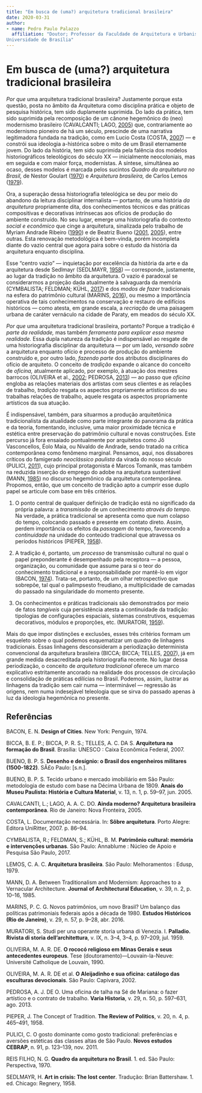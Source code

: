 ```yaml
---
title: "Em busca de (uma?) arquitetura tradicional brasileira"
date: 2020-03-31
author:
- name: Pedro Paulo Palazzo
  affiliation: "Doutor; Professor da Faculdade de Arquitetura e Urbanismo da
Universidade de Brasília"
---
```


# Em busca de (uma?) arquitetura tradicional brasileira

*Por que* uma arquitetura tradicional brasileira? Justamente porque esta
questão, posta no âmbito da Arquitetura como disciplina prática e objeto
de pesquisa histórica, tem sido duplamente suprimida. Do lado da
prática, tem sido suprimida pela recomposição de um cânone hegemônico
do (neo) modernismo brasileiro (CAVALCANTI; LAGO,
[2005](#ref-cavalcanti:2005ainda)) que, contrariamente ao modernismo
pioneiro de há um século, prescinde de uma narrativa legitimadora
fundada na tradição, como em Lucio Costa (COSTA,
[2007](#ref-costa:2007documentacao)) — e constrói sua ideologia
a-histórica sobre o mito de um Brasil eternamente jovem. Do lado da
história, tem sido suprimida pela falência dos modelos historiográficos
teleológicos do século XX — inicialmente neocoloniais, mas em seguida e
com maior força, modernistas. A síntese, simultânea ao ocaso, desses
modelos é marcada pelos sucintos *Quadro da arquitetura no Brasil,* de
Nestor Goulart ([1970](#ref-reisfilho:1970quadro)) e *Arquitetura
brasileira,* de Carlos Lemos ([1979](#ref-lemos:1979arquitetura)).

Ora, a superação dessa historiografia teleológica se deu por meio do
abandono da leitura disciplinar internalista — portanto, de uma história
*da arquitetura* propriamente dita, dos conhecimentos técnicos e das
práticas compositivas e decorativas intrínsecas aos ofícios de produção
do ambiente construído. No seu lugar, emerge uma historiografia do
contexto *social e econômico* que cinge a arquitetura, sinalizada pelo
trabalho de Myriam Andrade Ribeiro ([1990](#ref-oliveira:1990rococo)) e
de Beatriz Bueno ([2001](#ref-bueno:2001desenho),
[2005](#ref-bueno:2005tecido13)), entre outras. Esta renovação
metodológica é bem-vinda, porém incompleta diante do vazio central que
agora paira sobre o estudo da história da arquitetura enquanto
disciplina.

Esse “centro vazio” — inquietação por excelência da história da arte e
da arquitetura desde Sedlmayr (SEDLMAYR, [1958](#ref-sedlmayr:1958art))
— corresponde, justamente, ao lugar da tradição no âmbito da
arquitetura. O vazio é paradoxal se considerarmos a projeção dada
atualmente à salvaguarda da memória (CYMBALISTA; FELDMAN; KÜHL,
[2017](#ref-cymbalista:2017patrimonio)) e dos *modos de fazer*
tradicionais na esfera do patrimônio cultural (MARINS,
[2016](#ref-marins:2016novos29)), ou mesmo a importância operativa de
tais conhecimentos na conservação e restauro de edifícios históricos —
como atesta, em grande escala, a *recriação* de uma paisagem urbana de
caráter vernáculo na cidade de Paraty, em meados do século XX.

*Por que* uma arquitetura tradicional brasileira, portanto? Porque a
tradição é *parte da realidade,* mas também *ferramenta para explicar
essa mesma realidade.* Essa dupla natureza da tradição é indispensável
ao resgate de uma historiografia disciplinar da arquitetura — por um
lado, *versando sobre* a arquitetura enquanto ofício e processo de
produção do ambiente construído e, por outro lado, *fazendo parte* dos
atributos disciplinares do ofício de arquiteto. O conceito de *tradição*
expande o alcance do conceito de *oficina,* atualmente aplicado, por
exemplo, à atuação dos mestres barrocos (OLIVEIRA et al.,
[2002](#ref-oliveira:2002aleijadinho); PEDROSA,
[2013](#ref-pedrosa:2013oficina29)) — ao passo que *oficina* engloba as
relações materiais dos artistas com seus clientes e as relações de
trabalho, *tradição* resgata os aspectos propriamente artísticos do seu
trabalhas relações de trabalho, aquele resgata os aspectos propriamente
artísticos da sua atuação.

É indispensável, também, para situarmos a produção arquitetônica
tradicionalista da atualidade como parte integrante do panorama da
prática e da teoria, fomentando, inclusive, uma maior proximidade
técnica e estética entre preservação do patrimônio cultural e novas
construções. Este percurso já fora ensaiado pontualmente por arquitetos
como Jô Vasconcellos, Éolo Maia, ou Nivaldo de Andrade, sendo tratado na
crítica contemporânea como fenômeno marginal. Pensamos, aqui, nos
dissabores críticos do famigerado *neoclássico paulista* da virada do
nosso século (PULICI, [2011](#ref-pulici:2011gosto)), cujo principal
protagonista é Marcos Tomanik, mas também na reduzida inserção do
emprego do adobe na arquitetura sustentável (MANN,
[1985](#ref-mann:1985traditionalism39)) no discurso hegemônico da
arquitetura contemporânea. Propomos, então, que um conceito de tradição
apto a cumprir esse duplo papel se articule com base em três critérios.

1)  O ponto central de qualquer definição de tradição está no
    significado da própria palavra: a *transmissão* de um conhecimento
    *através do tempo.* Na verdade, a prática tradicional se apresenta
    como que num colapso do tempo, colocando passado e presente em
    contato direto. Assim, perdem importância os efeitos da *passagem*
    do tempo, favorecendo a *continuidade* na unidade do conteúdo
    tradicional que atravessa os períodos históricos (PIEPER,
    [1958](#ref-pieper:1958concept20)).

2)  A tradição é, portanto, um *processo* de transmissão cultural no
    qual o papel preponderante é desempenhado pela receptora — a pessoa,
    organização, ou comunidade que assume para si o teor do conhecimento
    tradicional e a responsabilidade por mantê-lo em vigor (BACON,
    [1974](#ref-bacon:1974design)). Trata-se, portanto, de um olhar
    retrospectivo que sobrepõe, tal qual o palimpsesto freudiano, a
    multiplicidade de camadas do passado na singularidade do momento
    presente.

3)  Os conhecimentos e práticas tradicionais são demonstrados por meio
    de fatos *tangíveis* cuja persistência atesta a continuidade da
    tradição: tipologias de configurações espaciais, sistemas
    construtivos, esquemas decorativos, módulos e proporções, etc.
    (MURATORI, [1959](#ref-muratori:1959studiIX)).

Mais do que impor distinções e exclusões, esses três critérios formam um
esqueleto sobre o qual podemos esquematizar um quadro de linhagens
tradicionais. Essas linhagens desconsideram a periodização determinista
convencional da arquitetura brasileira (BICCA; BICCA; TELLES,
[2007](#ref-bicca:2007arquitetura)), já em grande medida desacreditada
pela historiografia recente. No lugar dessa periodização, o conceito de
*arquitetura tradicional* oferece um marco explicativo estritamente
ancorado na realidade dos processos de circulação e consolidação de
práticas edilícias no Brasil. Podemos, assim, ilustrar as linhagens da
tradição sem cair numa — interminável — regressão às origens, nem numa
indesejável teleologia que se sirva do passado apenas à luz da ideologia
hegemônica no presente.

## Referências

<div id="refs" class="references">

<div id="ref-bacon:1974design">

BACON, E. N. **Design of Cities**. New York: Penguin, 1974. 

</div>

<div id="ref-bicca:2007arquitetura">

BICCA, B. E. P.; BICCA, P. R. S.; TELLES, A. C. DA S. **Arquitetura na
formação do Brasil**. Brasília: UNESCO : Caixa Econômica Federal, 2007. 

</div>

<div id="ref-bueno:2001desenho">

BUENO, B. P. S. **Desenho e desígnio: o Brasil dos engenheiros militares
(1500-1822)**. SÃ£o Paulo: \[s.n.\].

</div>

<div id="ref-bueno:2005tecido13">

BUENO, B. P. S. Tecido urbano e mercado imobiliário em São Paulo:
metodologia de estudo com base na Décima Urbana de 1809. **Anais do
Museu Paulista: História e Cultura Material**, v. 13, n. 1, p. 59–97,
jun. 2005. 

</div>

<div id="ref-cavalcanti:2005ainda">

CAVALCANTI, L.; LAGO, A. A. C. DO. **Ainda moderno? Arquitetura
brasileira contemporânea**. Rio de Janeiro: Nova Fronteira, 2005. 

</div>

<div id="ref-costa:2007documentacao">

COSTA, L. Documentação necessária. In: **Sôbre arquitetura**. Porto
Alegre: Editora UniRitter, 2007. p. 86–94. 

</div>

<div id="ref-cymbalista:2017patrimonio">

CYMBALISTA, R.; FELDMAN, S.; KÜHL, B. M. **Patrimônio cultural: memória
e intervenções urbanas**. São Paulo: Annablume : Núcleo de Apoio e
Pesquisa São Paulo, 2017. 

</div>

<div id="ref-lemos:1979arquitetura">

LEMOS, C. A. C. **Arquitetura brasileira**. São Paulo: Melhoramentos :
Edusp, 1979. 

</div>

<div id="ref-mann:1985traditionalism39">

MANN, D. A. Between Traditionalism and Modernism: Approaches to a
Vernacular Architecture. **Journal of Architectural Education**, v. 39,
n. 2, p. 10–16, 1985. 

</div>

<div id="ref-marins:2016novos29">

MARINS, P. C. G. Novos patrimônios, um novo Brasil? Um balanço das
políticas patrimoniais federais após a década de 1980. **Estudos
Históricos (Rio de Janeiro)**, v. 29, n. 57, p. 9–28, abr. 2016. 

</div>

<div id="ref-muratori:1959studiIX">

MURATORI, S. Studi per una operante storia urbana di Venezia. I.
**Palladio. Rivista di storia dell’architettura**, v. IX, n. 3–4, 3–4,
p. 97–209, jul. 1959. 

</div>

<div id="ref-oliveira:1990rococo">

OLIVEIRA, M. A. R. DE. **O rococó religioso em Minas Gerais e seus
antecedentes europeus**. Tese (doutoramento)—Louvain-la-Neuve:
Université Catholique de Louvain, 1990.

</div>

<div id="ref-oliveira:2002aleijadinho">

OLIVEIRA, M. A. R. DE et al. **O Aleijadinho e sua oficina: catálogo das
esculturas devocionais**. São Paulo: Capivara, 2002. 

</div>

<div id="ref-pedrosa:2013oficina29">

PEDROSA, A. J. DE O. Uma oficina de talha na Sé de Mariana: o fazer
artístico e o contrato de trabalho. **Varia Historia**, v. 29, n. 50,
p. 597–631, ago. 2013. 

</div>

<div id="ref-pieper:1958concept20">

PIEPER, J. The Concept of Tradition. **The Review of Politics**, v. 20,
n. 4, p. 465–491, 1958. 

</div>

<div id="ref-pulici:2011gosto">

PULICI, C. O gosto dominante como gosto tradicional: preferências e
aversões estéticas das classes altas de São Paulo. **Novos estudos
CEBRAP**, n. 91, p. 123–139, nov. 2011. 

</div>

<div id="ref-reisfilho:1970quadro">

REIS FILHO, N. G. **Quadro da arquitetura no Brasil**. 1. ed. São Paulo:
Perspectiva, 1970. 

</div>

<div id="ref-sedlmayr:1958art">

SEDLMAYR, H. **Art in crisis: The lost center**. Tradução: Brian
Battershaw. 1. ed. Chicago: Regnery, 1958. 

</div>

</div>
